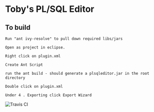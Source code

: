 # Toby's PL/SQL Editor

## To build

    Run "ant ivy-resolve" to pull down required libs/jars

    Open as project in eclipse.

    Right click on plugin.xml

    Create Ant Script

    run the ant build - should generate a plsqleditor.jar in the root directory

    Double click on plugin.xml

    Under 4 . Exporting click Export Wizard


![Travis CI](https://travis-ci.org/daktak/plsqleditor.svg?branch=master)
